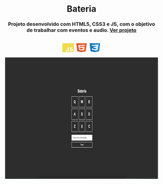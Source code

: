 <div>
  <h1 align="center">Bateria</h1>
</div>
  <h3 align="center">Projeto desenvolvido com HTML5, CSS3 e JS, com o objetivo de trabalhar com eventos e audio. <a href="https://guih58.github.io/bateria/">Ver projeto</a></h3>
<div align="center" valign="top"><br>
  <img align="center" alt="Js" height="30" width="40" src="https://raw.githubusercontent.com/devicons/devicon/master/icons/javascript/javascript-plain.svg">
  <img align="center" alt="HTML" height="30" width="40" src="https://raw.githubusercontent.com/devicons/devicon/master/icons/html5/html5-original.svg">
  <img align="center" alt="CSS" height="30" width="40" src="https://raw.githubusercontent.com/devicons/devicon/master/icons/css3/css3-original.svg">
</div><br>


<div align="center">
    <img align="center" height="400em" src="https://github.com/guih58/bateria/blob/main/img.png?raw=true"/>
</div>

